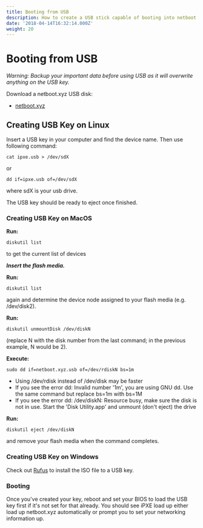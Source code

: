 ```yaml
---
title: Booting from USB
description: How to create a USB stick capable of booting into netboot.xyz
date: '2018-04-14T16:32:14.000Z'
weight: 20
---
```


# Booting from USB

_Warning: Backup your important data before using USB as it will overwrite anything on the USB key._

Download a netboot.xyz USB disk:

* [netboot.xyz](https://boot.netboot.xyz/ipxe/netboot.xyz.usb)

## Creating USB Key on Linux

Insert a USB key in your computer and find the device name. Then use following command:

```text
cat ipxe.usb > /dev/sdX
```

or

```text
dd if=ipxe.usb of=/dev/sdX
```

where sdX is your usb drive.

The USB key should be ready to eject once finished.

### Creating USB Key on MacOS

**Run:**

```text
diskutil list
```

to get the current list of devices

_**Insert the flash media.**_

**Run:**

```text
diskutil list
```

again and determine the device node assigned to your flash media \(e.g. /dev/disk2\).

**Run:**

```text
diskutil unmountDisk /dev/diskN
```

\(replace N with the disk number from the last command; in the previous example, N would be 2\).

**Execute:**

```text
sudo dd if=netboot.xyz.usb of=/dev/rdiskN bs=1m
```

* Using /dev/rdisk instead of /dev/disk may be faster
* If you see the error dd: Invalid number '1m', you are using GNU dd. Use the same command but replace bs=1m with bs=1M
* If you see the error dd: /dev/diskN: Resource busy, make sure the disk is not in use. Start the 'Disk Utility.app' and unmount \(don't eject\) the drive

**Run:**

```text
diskutil eject /dev/diskN
```

and remove your flash media when the command completes.

### Creating USB Key on Windows

Check out [Rufus](https://rufus.akeo.ie/) to install the ISO file to a USB key.

### Booting

Once you've created your key, reboot and set your BIOS to load the USB key first if it's not set for that already. You should see iPXE load up either load up netboot.xyz automatically or prompt you to set your networking information up.

